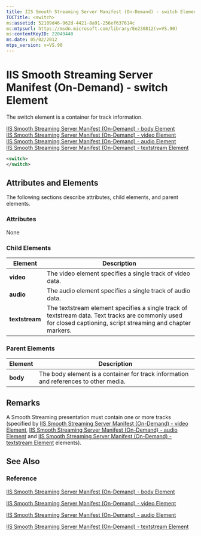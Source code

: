 ```yaml
---
title: IIS Smooth Streaming Server Manifest (On-Demand) - switch Element
TOCTitle: <switch>
ms:assetid: 52109d46-962d-4421-8a91-256ef637614c
ms:mtpsurl: https://msdn.microsoft.com/library/Ee230812(v=VS.90)
ms:contentKeyID: 22049440
ms.date: 05/02/2012
mtps_version: v=VS.90
---
```


# IIS Smooth Streaming Server Manifest (On-Demand) - switch Element

The switch element is a container for track information.

[IIS Smooth Streaming Server Manifest (On-Demand) - body Element](iis-smooth-streaming-server-manifest-on-demand-body-element.md)  
  [IIS Smooth Streaming Server Manifest (On-Demand) - video Element](iis-smooth-streaming-server-manifest-on-demand-video-element.md)  
    [IIS Smooth Streaming Server Manifest (On-Demand) - audio Element](iis-smooth-streaming-server-manifest-on-demand-audio-element.md)  
      [IIS Smooth Streaming Server Manifest (On-Demand) - textstream Element](iis-smooth-streaming-server-manifest-on-demand-textstream-element.md)  

```xml
<switch>
</switch>
```

## Attributes and Elements

The following sections describe attributes, child elements, and parent elements.

### Attributes

None

### Child Elements

|Element|Description|
|--- |--- |
|**video**|The video element specifies a single track of video data.|
|**audio**|The audio element specifies a single track of audio data.|
|**textstream**|The textstream element specifies a single track of textstream data. Text tracks are commonly used for closed captioning, script streaming and chapter markers.|

### Parent Elements

|Element|Description|
|--- |--- |
|**body**|The body element is a container for track information and references to other media.|

## Remarks

A Smooth Streaming presentation must contain one or more tracks (specified by [IIS Smooth Streaming Server Manifest (On-Demand) - video Element](iis-smooth-streaming-server-manifest-on-demand-video-element.md), [IIS Smooth Streaming Server Manifest (On-Demand) - audio Element](iis-smooth-streaming-server-manifest-on-demand-audio-element.md) and [IIS Smooth Streaming Server Manifest (On-Demand) - textstream Element](iis-smooth-streaming-server-manifest-on-demand-textstream-element.md) elements).

## See Also

### Reference

[IIS Smooth Streaming Server Manifest (On-Demand) - body Element](iis-smooth-streaming-server-manifest-on-demand-body-element.md)

[IIS Smooth Streaming Server Manifest (On-Demand) - video Element](iis-smooth-streaming-server-manifest-on-demand-video-element.md)

[IIS Smooth Streaming Server Manifest (On-Demand) - audio Element](iis-smooth-streaming-server-manifest-on-demand-audio-element.md)

[IIS Smooth Streaming Server Manifest (On-Demand) - textstream Element](iis-smooth-streaming-server-manifest-on-demand-textstream-element.md)
